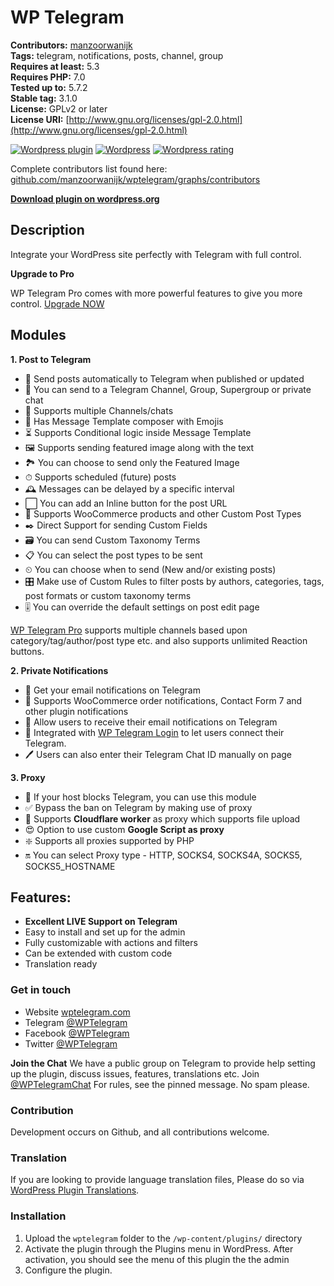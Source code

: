 # WP Telegram

**Contributors:** [manzoorwanijk](https://github.com/manzoorwanijk)  
**Tags:** telegram, notifications, posts, channel, group  
**Requires at least:** 5.3  
**Requires PHP:** 7.0  
**Tested up to:** 5.7.2  
**Stable tag:** 3.1.0  
**License:** GPLv2 or later  
**License URI:** [http://www.gnu.org/licenses/gpl-2.0.html](http://www.gnu.org/licenses/gpl-2.0.html)

[![Wordpress plugin](https://img.shields.io/wordpress/plugin/v/wptelegram.svg)](https://wordpress.org/plugins/wptelegram/)
[![Wordpress](https://img.shields.io/wordpress/plugin/dt/wptelegram.svg)](https://wordpress.org/plugins/wptelegram/)
[![Wordpress rating](https://img.shields.io/wordpress/plugin/r/wptelegram.svg)](https://wordpress.org/plugins/wptelegram/)

Complete contributors list found here: [github.com/manzoorwanijk/wptelegram/graphs/contributors](https://github.com/manzoorwanijk/wptelegram/graphs/contributors)

**[Download plugin on wordpress.org](https://wordpress.org/plugins/wptelegram/)**

## Description

Integrate your WordPress site perfectly with Telegram with full control.

**Upgrade to Pro**

WP Telegram Pro comes with more powerful features to give you more control. [Upgrade NOW](https://wptelegram.pro)

## Modules

**1. Post to Telegram**

- 📝 Send posts automatically to Telegram when published or updated
- 📢 You can send to a Telegram Channel, Group, Supergroup or private chat
- 👥 Supports multiple Channels/chats
- 🙂 Has Message Template composer with Emojis
- ⏳ Supports Conditional logic inside Message Template
- 🖼 Supports sending featured image along with the text
- 🏞 You can choose to send only the Featured Image
- ⏱ Supports scheduled (future) posts
- 🕰 Messages can be delayed by a specific interval
- ⬜️ You can add an Inline button for the post URL
- 🛒 Supports WooCommerce products and other Custom Post Types
- ✒️ Direct Support for sending Custom Fields
- 🗃 You can send Custom Taxonomy Terms
- 📋 You can select the post types to be sent
- ⏲ You can choose when to send (New and/or existing posts)
- 🎛 Make use of Custom Rules to filter posts by authors, categories, tags, post formats or custom taxonomy terms
- 🎚 You can override the default settings on post edit page

[WP Telegram Pro](https://wptelegram.pro) supports multiple channels based upon category/tag/author/post type etc. and also supports unlimited Reaction buttons.

**2. Private Notifications**

- 📧 Get your email notifications on Telegram
- 🔔 Supports WooCommerce order notifications, Contact Form 7 and other plugin notifications
- 🔕 Allow users to receive their email notifications on Telegram
- 🔐 Integrated with [WP Telegram Login](https://wordpress.org/plugins/wptelegram-login) to let users connect their Telegram.
- 🖊 Users can also enter their Telegram Chat ID manually on page

**3. Proxy**

- 🚫 If your host blocks Telegram, you can use this module
- ✅ Bypass the ban on Telegram by making use of proxy
- 🚀 Supports **Cloudflare worker** as proxy which supports file upload
- 😍 Option to use custom **Google Script as proxy**
- ❇️ Supports all proxies supported by PHP
- 🔛 You can select Proxy type - HTTP, SOCKS4, SOCKS4A, SOCKS5, SOCKS5_HOSTNAME

## Features:

- **Excellent LIVE Support on Telegram**
- Easy to install and set up for the admin
- Fully customizable with actions and filters
- Can be extended with custom code
- Translation ready

### Get in touch

- Website [wptelegram.com](https://wptelegram.com)
- Telegram [@WPTelegram](https://t.me/WPTelegram)
- Facebook [@WPTelegram](https://fb.com/WPTelegram)
- Twitter [@WPTelegram](https://twitter.com/WPTelegram)

**Join the Chat**
We have a public group on Telegram to provide help setting up the plugin, discuss issues, features, translations etc. Join [@WPTelegramChat](https://t.me/WPTelegramChat)
For rules, see the pinned message. No spam please.

### Contribution

Development occurs on Github, and all contributions welcome.

### Translation

If you are looking to provide language translation files, Please do so via [WordPress Plugin Translations](https://translate.wordpress.org/projects/wp-plugins/wptelegram).

### Installation

1. Upload the `wptelegram` folder to the `/wp-content/plugins/` directory
2. Activate the plugin through the Plugins menu in WordPress. After activation, you should see the menu of this plugin the the admin
3. Configure the plugin.
